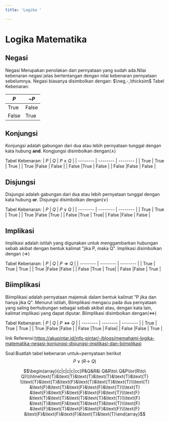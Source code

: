 ```yaml
---
title: 'Logika '

---
```


# Logika Matematika

## Negasi
Negasi Merupakan penolakan dari pernyataan yang sudah ada.Nilai kebenaran negasi jelas bertentangan dengan nilai kebenaran pernyataan sebelumnya. 
Negasi biasanya disimbolkan dengan:
$\neg,-,\thicksim$
Tabel Kebenaran:


| $P$ |$\neg P$| 
| -------- | -------- |
| True    | False   |
|False  | True  |

## Konjungsi
Konjungsi adalah gabungan dari dua atau lebih pernyataan tunggal dengan kata hubung **and**. Kongjungsi disimbolkan dengan($\wedge$)

Tabel Kebenaran:
| $P$ | $Q$ | $P\wedge Q$ |
| -------- | -------- | -------- |
| True   | True     | True     |
| True     |False    | False     |
| False     |True     | False    |
| False     |False     | False    |

## Disjungsi
Disjungsi adalah gabungan dari dua atau lebih pernyataan tunggal dengan kata hubung **or**. Disjungsi disimbolkan dengan($\vee$)

Tabel Kebenaran:
| $P$ | $Q$ | $P\vee Q$ |
| -------- | -------- | -------- |
| True   | True     | True     |
| True     |False    |True    |
| False     |True     | True|
| False     |False     | False    |

## Implikasi
Implikasi adalah istilah yang digunakan untuk menggambarkan hubungan sebab akibat dengan bentuk kalimat "jika P, maka Q". Implikasi disimbolkan dengan ($\Longrightarrow$)

Tabel Kebenaran:
| $P$ | $Q$ | $P\Longrightarrow Q$ |
| -------- | -------- | -------- |
| True   | True     | True     |
| True     |False    |False    |
| False     |True     | True|
| False     |False     | True    |

## Biimplikasi
Biimplikasi adalah pernyataan majemuk dalam bentuk kalimat "P jika dan hanya jika Q". Menurut istilah, Biimplikasi mengacu pada dua pernyataan yang saling berhubungan sebagai sebab akibat atau, dengan kata lain, kalimat implikasi yang dapat diputar. Biimplikasi disimbolkan dengan($\iff$)

Tabel Kebenaran:
| $P$ | $Q$ | $P\iff Q$ |
| -------- | -------- | -------- |
| True   | True     | True     |
| True     |False    |False    |
| False     |True     | False|
| False     |False     | True    |


link Referensi:https://akupintar.id/info-pintar/-/blogs/memahami-logika-matematika-negasi-konjungsi-disjungsi-implikasi-dan-biimplikasi



Soal:Buatlah tabel kebenaran untuk~pernyataan berikut $$P\lor(R\to\ Q)$$

$$\begin{array}{c|c|c|c|cc}P&Q&R&\ Q&R\to\ Q&P\lor(R\to\ Q)\\\hline\text{Т}&\text{T}&\text{Т}&\text{T}&\text{T}&\text{T}
\\\text{Т}&\text{Т}&\text{F}&\text{T}&\text{T}&\text{T}\\\text{T}
&\text{F}&\text{T}&\text{F}&\text{F}&\text{T}\\\text{T}
&\text{F}&\text{F}&\text{F}&\text{F}&\text{T}\\\text{F}
&\text{T}&\text{T}&\text{T}&\text{T}&\text{T}\\\text{F}
&\text{T}&\text{F}&\text{T}&\text{T}&\text{T}\\\text{F}
&\text{F}&\text{T}&\text{F}&\text{F}&\text{F}\\\text{F}
&\text{F}&\text{F}&\text{F}&\text{T}&\text{T}\end{array}$$